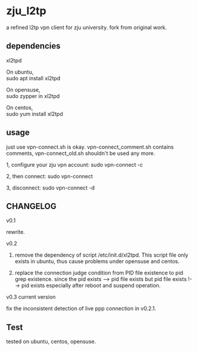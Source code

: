 # zju_l2tp
a refined l2tp vpn client for zju university. fork from original work.

## dependencies
xl2tpd

On ubuntu,  
sudo apt install xl2tpd

On opensuse,  
sudo zypper in xl2tpd

On centos,  
sudo yum install xl2tpd

## usage
just use vpn-connect.sh is okay. vpn-connect_comment.sh contains comments, vpn-connect_old.sh shouldn't be used any more.

1, configure your zju vpn account: sudo vpn-connect -c

2, then connect: sudo vpn-connect

3, disconnect: sudo vpn-connect -d

## CHANGELOG

v0.1

rewrite.

v0.2

1. remove the dependency of script /etc/init.d/xl2tpd. This script file only exists in ubuntu, thus cause problems under opensuse and centos.

2. replace the connection judge condition from PID file existence to pid grep existence. since the pid exists --> pid file exists but pid file exists !--> pid exists especially after reboot and suspend operation.

v0.3 current version

fix the inconsistent detection of live ppp connection in v0.2.1.

## Test

tested on ubuntu, centos, opensuse.
